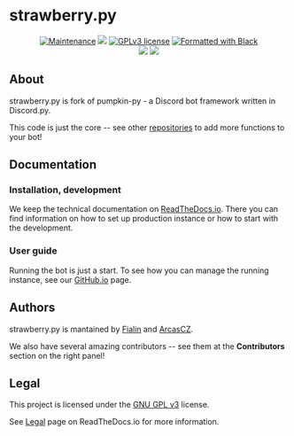# strawberry.py

<p align="center">
  <a href="https://github.com/strawberry-py/strawberry-py/graphs/commit-activity"><img src="https://img.shields.io/github/last-commit/strawberry-py/strawberry-py?style=for-the-badge" alt="Maintenance" /></a>
  <a href="https://github.com/strawberry-py/strawberry-py/actions"><img src="https://img.shields.io/github/actions/workflow/status/strawberry-py/strawberry-py/build.yml?style=for-the-badge" /></a>
  <a href="https://github.com/strawberry-py/strawberry-py/blob/master/LICENSE"><img src="https://img.shields.io/badge/License-GPLv3-brightgreen?style=for-the-badge" alt="GPLv3 license" /></a>
  <a href="https://github.com/psf/black"><img src="https://img.shields.io/badge/code%20style-black-000000.svg?style=for-the-badge" alt="Formatted with Black" /></a>
 <br/>
  <a href="https://ghcr.io/strawberry-py/strawberry-py"><img src="https://github.com/strawberry-py/strawberry-py/actions/workflows/build-image.yml/badge.svg" /></a>
  <a href="https://ghcr.io/strawberry-py/strawberry-py"><img src="https://ghcr-badge.egpl.dev/strawberry-py/strawberry-py/size" /></a>
</p>

## About

strawberry.py is fork of pumpkin-py - a Discord bot framework written in Discord.py.

This code is just the core -- see other [repositories](https://github.com/orgs/strawberry-py/repositories) to add more functions to your bot!

## Documentation

### Installation, development

We keep the technical documentation on [ReadTheDocs.io](https://strawberrypy.readthedocs.io/en/latest/).
There you can find information on how to set up production instance or how to start with the development.

### User guide

Running the bot is just a start.
To see how you can manage the running instance, see our [GitHub.io](https://strawberry-py.github.io/docs/) page.

## Authors

strawberry.py is mantained by [Fialin](https://github.com/j-fiala) and [ArcasCZ](https://github.com/ArcasCZ).

We also have several amazing contributors -- see them at the **Contributors** section on the right panel!

## Legal

This project is licensed under the [GNU GPL v3](LICENSE) license.

See [Legal](https://strawberrypy.readthedocs.io/en/latest/about/legal.html) page on ReadTheDocs.io for more information.
